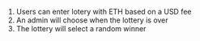 1. Users can enter lotery with ETH based on a USD fee
2. An admin will choose when the lottery is over
3. The lottery will select a random winner
